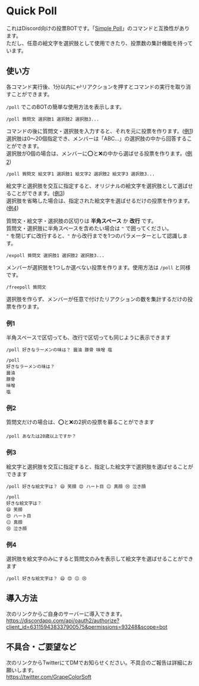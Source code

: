 # Quick Poll
これはDiscord向けの投票BOTです。「[Simple Poll](https://top.gg/bot/simplepoll)」のコマンドと互換性があります。  
ただし、任意の絵文字を選択肢として使用できたり、投票数の集計機能を持っています。  

## 使い方
各コマンド実行後、1分以内に↩️リアクションを押すとコマンドの実行を取り消すことができます。  
  
`/poll` でこのBOTの簡単な使用方法を表示します。  

```
/poll 質問文 選択肢1 選択肢2 選択肢3...
```
コマンドの後に質問文・選択肢を入力すると、それを元に投票を作ります。([例1](#例1))  
選択肢は0～20個指定でき、メンバーは「ABC...」の選択肢の中から回答することができます。  
選択肢が0個の場合は、メンバーに⭕と❌の中から選ばせる投票を作ります。([例2](#例2))  

```
/poll 質問文 絵文字1 選択肢1 絵文字2 選択肢2 絵文字3 選択肢3...
```
絵文字と選択肢を交互に指定すると、オリジナルの絵文字を選択肢として選ばせることができます。([例3](#例3))  
選択肢を省略した場合は、指定された絵文字を選ばせるだけの投票を作ります。([例4](#例4))  
  
質問文・絵文字・選択肢の区切りは **半角スペース** か **改行** です。  
質問文・選択肢に半角スペースを含めたい場合は `"` で囲ってください。  
`"` を閉じずに改行すると、`"` から改行までを1つのパラメーターとして認識します。  

```
/expoll 質問文 選択肢1 選択肢2 選択肢3...
```
メンバーが選択肢を1つしか選べない投票を作ります。使用方法は `/poll` と同様です。  

```
/freepoll 質問文
```
選択肢を作らず、メンバーが任意で付けたリアクションの数を集計するだけの投票を作ります。  

### 例1
半角スペースで区切っても、改行で区切っても同じように表示できます  

```
/poll 好きなラーメンの味は？ 醤油 豚骨 味噌 塩

/poll
好きなラーメンの味は？
醤油
豚骨
味噌
塩
```

### 例2
質問文だけの場合は、⭕と❌の2択の投票を募ることができます  

```
/poll あなたは20歳以上ですか？
```

### 例3
絵文字と選択肢を交互に指定すると、指定した絵文字で選択肢を選ばせることができます  

```
/poll 好きな絵文字は？ 😄 笑顔 😍 ハート目 😐 真顔 😢 泣き顔

/poll
好きな絵文字は？
😄 笑顔
😍 ハート目
😐 真顔
😢 泣き顔
```

### 例4
選択肢を絵文字のみにすると質問文のみを表示して絵文字を選ばせることができます  

```
/poll 好きな絵文字は？ 😄 😍 😐 😢
```

## 導入方法
次のリンクからご自身のサーバーに導入できます。  
https://discordapp.com/api/oauth2/authorize?client_id=631159438337900575&permissions=93248&scope=bot  

## 不具合・ご要望など
次のリンクからTwitterにてDMでお知らせください。不具合のご報告は詳細にお願いします。  
https://twitter.com/GrapeColorSoft  
